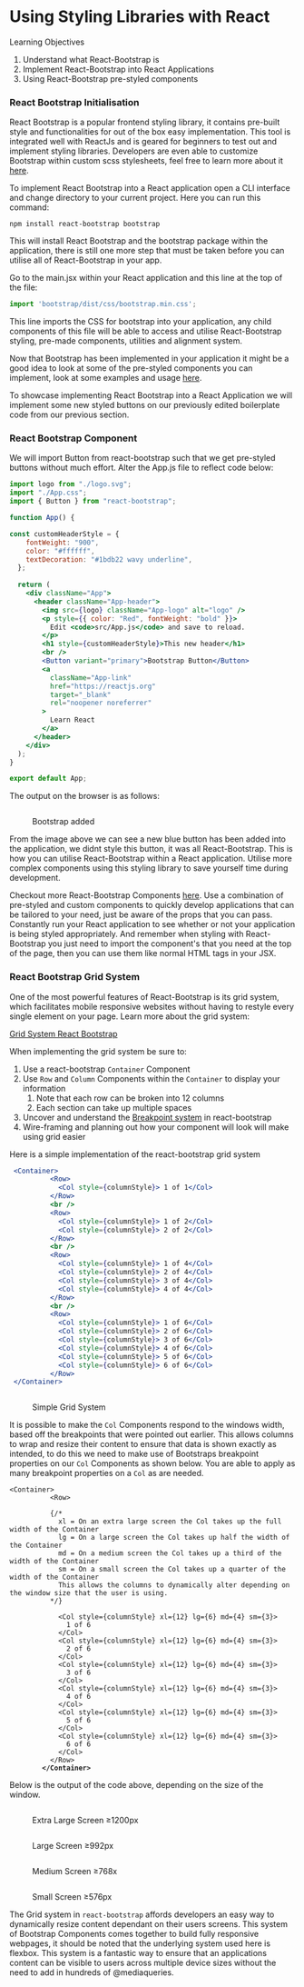 # Using Styling Libraries with React

Learning Objectives

1. Understand what React-Bootstrap is
2. Implement React-Bootstrap into React Applications
3. Using React-Bootstrap pre-styled components

### React Bootstrap Initialisation

React Bootstrap is a popular frontend styling library, it contains pre-built style and functionalities for out of the box easy implementation. This tool is integrated well with ReactJs and is geared for beginners to test out and implement styling libraries. Developers are even able to customize Bootstrap within custom scss stylesheets, feel free to learn more about it <a href="https://react-bootstrap.github.io/getting-started/introduction#customize-bootstrap" target="_blank">here</a>.&#x20;

To implement React Bootstrap into a React application open a CLI interface and change directory to your current project. Here you can run this command:

```
npm install react-bootstrap bootstrap
```

This will install React Bootstrap and the bootstrap package within the application, there is still one more step that must be taken before you can utilise all of React-Bootstrap in your app.

Go to the main.jsx within your React application and this line at the top of the file:

```jsx
import 'bootstrap/dist/css/bootstrap.min.css';
```

This line imports the CSS for bootstrap into your application, any child components of this file will be able to access and utilise React-Bootstrap styling, pre-made components, utilities and alignment system.&#x20;

Now that Bootstrap has been implemented in your application it might be a good idea to look at some of the pre-styled components you can implement, look at some examples and usage <a href="https://react-bootstrap.github.io/components/alerts/" target="_blank">here</a>.

To showcase implementing React Bootstrap into a React Application we will implement some new styled buttons on our previously edited boilerplate code from our previous section.

### React Bootstrap Component&#x20;

We will import Button from react-bootstrap such that we get pre-styled buttons without much effort. Alter the App.js file to reflect code below:

```jsx
import logo from "./logo.svg";
import "./App.css";
import { Button } from "react-bootstrap";

function App() {

const customHeaderStyle = {
    fontWeight: "900",
    color: "#ffffff",
    textDecoration: "#1bdb22 wavy underline",
  };
  
  return (
    <div className="App">
      <header className="App-header">
        <img src={logo} className="App-logo" alt="logo" />
        <p style={{ color: "Red", fontWeight: "bold" }}>
          Edit <code>src/App.js</code> and save to reload.
        </p>
        <h1 style={customHeaderStyle}>This new header</h1>
        <br />
        <Button variant="primary">Bootstrap Button</Button>
        <a
          className="App-link"
          href="https://reactjs.org"
          target="_blank"
          rel="noopener noreferrer"
        >
          Learn React
        </a>
      </header>
    </div>
  );
}

export default App;
```

The output on the browser is as follows:

<figure><img src="../../.gitbook/assets/Screenshot 2023-10-25 at 4.33.48 PM.png" alt=""><figcaption><p>Bootstrap added</p></figcaption></figure>

From the image above we can see a new blue button has been added into the application, we didnt style this button, it was all React-Bootstrap. This is how you can utilise React-Bootstrap within a React application. Utilise more complex components using this styling library to save yourself time during development.

Checkout more React-Bootstrap Components <a href="https://react-bootstrap.netlify.app/docs/components/accordion" target="_blank">here</a>. Use a combination of pre-styled and custom components to quickly develop applications that can be tailored to your need, just be aware of the props that you can pass. Constantly run your React application to see whether or not your application is being styled appropriately. And remember when styling with React-Bootstrap you just need to import the component's that you need at the top of the page, then you can use them like normal HTML tags in your JSX.

### React Bootstrap Grid System

One of the most powerful features of React-Bootstrap is its grid system, which facilitates mobile responsive websites without having to restyle every single element on your page. Learn more about the grid system:

<a href="https://react-bootstrap.netlify.app/docs/layout/grid/" target="_blank">Grid System React Bootstrap</a>

When implementing the grid system be sure to:

1. Use a react-bootstrap `Container` Component
2. Use `Row` and `Column` Components within the `Container` to display your information
   1. Note that each row can be broken into 12 columns
   2. Each section can take up multiple spaces
3. Uncover and understand the <a href="https://react-bootstrap.netlify.app/docs/layout/breakpoints" target="_blank">Breakpoint system</a> in react-bootstrap
4. Wire-framing and planning out how your component will look will make using grid easier

Here is a simple implementation of the react-bootstrap grid system

```jsx
 <Container>
          <Row>
            <Col style={columnStyle}> 1 of 1</Col>
          </Row>
          <br />
          <Row>
            <Col style={columnStyle}> 1 of 2</Col>
            <Col style={columnStyle}> 2 of 2</Col>
          </Row>
          <br />
          <Row>
            <Col style={columnStyle}> 1 of 4</Col>
            <Col style={columnStyle}> 2 of 4</Col>
            <Col style={columnStyle}> 3 of 4</Col>
            <Col style={columnStyle}> 4 of 4</Col>
          </Row>
          <br />
          <Row>
            <Col style={columnStyle}> 1 of 6</Col>
            <Col style={columnStyle}> 2 of 6</Col>
            <Col style={columnStyle}> 3 of 6</Col>
            <Col style={columnStyle}> 4 of 6</Col>
            <Col style={columnStyle}> 5 of 6</Col>
            <Col style={columnStyle}> 6 of 6</Col>
          </Row>
 </Container>
```

<figure><img src="../../.gitbook/assets/Screenshot 2023-10-26 at 10.48.04 AM.png" alt=""><figcaption><p>Simple Grid System</p></figcaption></figure>

It is possible to make the `Col` Components respond to the windows width, based off the breakpoints that were pointed out earlier. This allows columns to wrap and resize their content to ensure that data is shown exactly as intended, to do this we need to make use of Bootstraps breakpoint properties on our `Col` Components as shown below. You are able to apply as many breakpoint properties on a `Col` as are needed.&#x20;

<pre class="language-jsx"><code class="lang-jsx">&#x3C;Container>
          &#x3C;Row>
          
          {/* 
            xl = On an extra large screen the Col takes up the full width of the Container
            lg = On a large screen the Col takes up half the width of the Container
            md = On a medium screen the Col takes up a third of the width of the Container
            sm = On a small screen the Col takes up a quarter of the width of the Container
            This allows the columns to dynamically alter depending on the window size that the user is using. 
          */}
            
            &#x3C;Col style={columnStyle} xl={12} lg={6} md={4} sm={3}>
              1 of 6
            &#x3C;/Col>
            &#x3C;Col style={columnStyle} xl={12} lg={6} md={4} sm={3}>
              2 of 6
            &#x3C;/Col>
            &#x3C;Col style={columnStyle} xl={12} lg={6} md={4} sm={3}>
              3 of 6
            &#x3C;/Col>
            &#x3C;Col style={columnStyle} xl={12} lg={6} md={4} sm={3}>
              4 of 6
            &#x3C;/Col>
            &#x3C;Col style={columnStyle} xl={12} lg={6} md={4} sm={3}>
              5 of 6
            &#x3C;/Col>
            &#x3C;Col style={columnStyle} xl={12} lg={6} md={4} sm={3}>
              6 of 6
            &#x3C;/Col>
          &#x3C;/Row>
<strong>        &#x3C;/Container>
</strong></code></pre>

Below is the output of the code above, depending on the size of the window.

<figure><img src="../../.gitbook/assets/Screenshot 2023-10-26 at 11.06.17 AM.png" alt=""><figcaption><p>Extra Large Screen ≥1200px</p></figcaption></figure>

<figure><img src="../../.gitbook/assets/Screenshot 2023-10-26 at 11.06.49 AM.png" alt=""><figcaption><p>Large Screen ≥992px</p></figcaption></figure>

<figure><img src="../../.gitbook/assets/Screenshot 2023-10-26 at 11.07.26 AM.png" alt=""><figcaption><p>Medium Screen ≥768x</p></figcaption></figure>

<figure><img src="../../.gitbook/assets/Screenshot 2023-10-26 at 11.07.50 AM.png" alt=""><figcaption><p>Small Screen ≥576px</p></figcaption></figure>

The Grid system in `react-bootstrap` affords developers an easy way to dynamically resize content dependant on their users screens. This system of Bootstrap Components comes together to build fully responsive webpages, it should be noted that the underlying system used here is flexbox. This system is a fantastic way to ensure that an applications content can be visible to users across multiple device sizes without the need to add in hundreds of @mediaqueries.&#x20;



